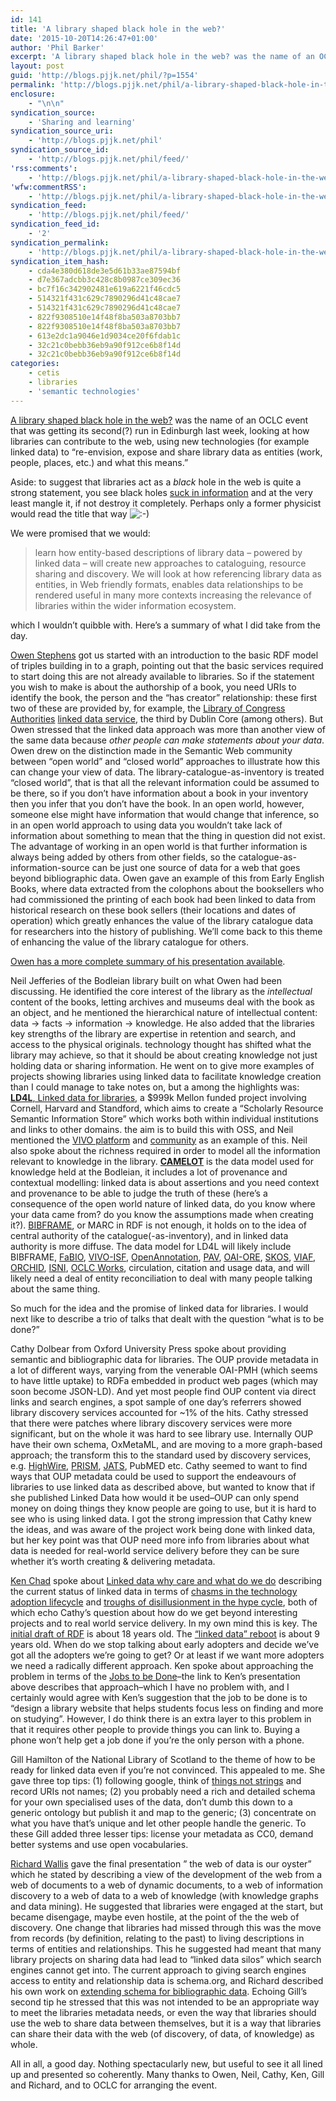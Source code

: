 ```yaml
---
id: 141
title: 'A library shaped black hole in the web?'
date: '2015-10-20T14:26:47+01:00'
author: 'Phil Barker'
excerpt: 'A library shaped black hole in the web? was the name of an OCLC event that was getting its second(?) run in Edinburgh last week, looking at how libraries can contribute to the web, using new technologies (for example linked data) to &ldquo;re-envision, expose and share library data as entities (work, people, places, etc.) and &hellip; <a href="http://blogs.pjjk.net/phil/a-library-shaped-black-hole-in-the-web/">Continue reading <span>A library shaped black hole in the web?</span> <span>&rarr;</span></a>'
layout: post
guid: 'http://blogs.pjjk.net/phil/?p=1554'
permalink: 'http://blogs.pjjk.net/phil/a-library-shaped-black-hole-in-the-web/'
enclosure:
    - "\n\n"
syndication_source:
    - 'Sharing and learning'
syndication_source_uri:
    - 'http://blogs.pjjk.net/phil'
syndication_source_id:
    - 'http://blogs.pjjk.net/phil/feed/'
'rss:comments':
    - 'http://blogs.pjjk.net/phil/a-library-shaped-black-hole-in-the-web/#comments'
'wfw:commentRSS':
    - 'http://blogs.pjjk.net/phil/a-library-shaped-black-hole-in-the-web/feed/'
syndication_feed:
    - 'http://blogs.pjjk.net/phil/feed/'
syndication_feed_id:
    - '2'
syndication_permalink:
    - 'http://blogs.pjjk.net/phil/a-library-shaped-black-hole-in-the-web/'
syndication_item_hash:
    - cda4e380d618de3e5d61b33ae87594bf
    - d7e367adcbb3c428c8b0987ce309ec36
    - bc7f16c342902481e619a6221f46cdc5
    - 514321f431c629c7890296d41c48cae7
    - 514321f431c629c7890296d41c48cae7
    - 822f9308510e14f48f8ba503a8703bb7
    - 822f9308510e14f48f8ba503a8703bb7
    - 613e2dc1a9046e1d9034ce20f6fdab1c
    - 32c21c0bebb36eb9a90f912ce6b8f14d
    - 32c21c0bebb36eb9a90f912ce6b8f14d
categories:
    - cetis
    - libraries
    - 'semantic technologies'
---
```


[A library shaped black hole in the web?](https://www.oclc.org/en-UK/events/2015/Library-shaped-black-hole-161015.html) was the name of an OCLC event that was getting its second(?) run in Edinburgh last week, looking at how libraries can contribute to the web, using new technologies (for example linked data) to “re-envision, expose and share library data as entities (work, people, places, etc.) and what this means.”

Aside: to suggest that libraries act as a *black* hole in the web is quite a strong statement, you see black holes [suck in information](https://en.wikipedia.org/wiki/Black_hole_information_paradox) and at the very least mangle it, if not destroy it completely. Perhaps only a former physicist would read the title that way ![:-)](http://blogs.pjjk.net/phil/wp-includes/images/smilies/simple-smile.png)

We were promised that we would:

> learn how entity-based descriptions of library data – powered by linked data – will create new approaches to cataloguing, resource sharing and discovery. We will look at how referencing library data as entities, in Web friendly formats, enables data relationships to be rendered useful in many more contexts increasing the relevance of libraries within the wider information ecosystem.

which I wouldn’t quibble with. Here’s a summary of what I did take from the day.

[Owen Stephens](http://www.meanboyfriend.com/overdue_ideas/about/) got us started with an introduction to the basic RDF model of triples building in to a graph, pointing out that the basic services required to start doing this are not already available to libraries. So if the statement you wish to make is about the authorship of a book, you need URIs to identify the book, the person and the “has creator” relationship: these first two of these are provided by, for example, the [Library of Congress Authorities](http://authorities.loc.gov/) [linked data service](http://id.loc.gov/), the third by Dublin Core (among others). But Owen stressed that the linked data approach was more than another view of the same data because *other people can make statements about your data*. Owen drew on the distinction made in the Semantic Web community between “open world” and “closed world” approaches to illustrate how this can change your view of data. The library-catalogue-as-inventory is treated “closed world”, that is that all the relevant information could be assumed to be there, so if you don’t have information about a book in your inventory then you infer that you don’t have the book. In an open world, however, someone else might have information that would change that inference, so in an open world approach to using data you wouldn’t take lack of information about something to mean that the thing in question did not exist. The advantage of working in an open world is that further information is always being added by others from other fields, so the catalogue-as-information-source can be just one source of data for a web that goes beyond bibliographic data. Owen gave an example of this from Early English Books, where data extracted from the colophons about the booksellers who had commissioned the printing of each book had been linked to data from historical research on these book sellers (their locations and dates of operation) which greatly enhances the value of the library catalogue data for researchers into the history of publishing. We’ll come back to this theme of enhancing the value of the library catalogue for others.

[Owen has a more complete summary of his presentation available](http://www.meanboyfriend.com/overdue_ideas/2015/05/what-it-means-to-be-open/).

Neil Jefferies of the Bodleian library built on what Owen had been discussing. He identified the core interest of the library as the *intellectual* content of the books, letting archives and museums deal with the book as an object, and he mentioned the hierarchical nature of intellectual content: data -&gt; facts -&gt; information -&gt; knowledge. He also added that the libraries key strengths of the library are expertise in retention and search, and access to the physical originals. technology thought has shifted what the library may achieve, so that it should be about creating knowledge not just holding data or sharing information. He went on to give more examples of projects showing libraries using linked data to facilitate knowledge creation than I could manage to take notes on, but a among the highlights was: [**LD4L**, Linked data for libraries](https://www.ld4l.org/), a $999k Mellon funded project involving Cornell, Harvard and Standford, which aims to create a “Scholarly Resource Semantic Information Store” which works both within individual institutions and links to other domains. the aim is to build this with OSS, and Neil mentioned the [VIVO platform](http://vivoweb.org/) and [community](https://www.w3.org/community/vivo/) as an example of this. Neil also spoke about the richness required in order to model all the information relevant to knowledge in the library. [**CAMELOT**](http://camelot-dev.bodleian.ox.ac.uk/) is the data model used for knowledge held at the Bodleian, it includes a lot of provenance and contextual modelling: linked data is about assertions and you need context and provenance to be able to judge the truth of these (here’s a consequence of the open world nature of linked data, do you know where your data came from? do you know the assumptions made when creating it?). [BIBFRAME](http://www.loc.gov/bibframe/), or MARC in RDF is not enough, it holds on to the idea of central authority of the catalogue(-as-inventory), and in linked data authority is more diffuse. The data model for LD4L will likely include BIBFRAME, [FaBIO](http://www.essepuntato.it/lode/http://purl.org/spar/fabio), [VIVO-ISF](https://wiki.duraspace.org/display/VIVO/VIVO-ISF+Ontology), [OpenAnnotation](http://www.openannotation.org/), [PAV](https://code.google.com/p/pav-ontology/), [OAI-ORE](https://www.openarchives.org/ore/), [SKOS](http://www.w3.org/2004/02/skos/), [VIAF](https://viaf.org/), [ORCHID](http://orcid.org/), [ISNI](http://www.isni.org/), [OCLC Works](https://www.oclc.org/developer/develop/linked-data.en.html), circulation, citation and usage data, and will likely need a deal of entity reconciliation to deal with many people talking about the same thing.

So much for the idea and the promise of linked data for libraries. I would next like to describe a trio of talks that dealt with the question “what is to be done?”

Cathy Dolbear from Oxford University Press spoke about providing semantic and bibliographic data for libraries. The OUP provide metadata in a lot of different ways, varying from the venerable OAI-PMH (which seems to have little uptake) to RDFa embedded in product web pages (which may soon become JSON-LD). And yet most people find OUP content via direct links and search engines, a spot sample of one day’s referrers showed library discovery services accounted for ~1% of the hits. Cathy stressed that there were patches where library discovery services were more significant, but on the whole it was hard to see library use. Internally OUP have their own schema, OxMetaML, and are moving to a more graph-based approach; the transform this to the standard used by discovery services, e.g. [HighWire](http://home.highwire.org/), [PRISM](http://www.idealliance.org/specifications/prism-metadata-initiative), [JATS](http://jats.niso.org/), PubMED etc. Cathy seemed to want to find ways that OUP metadata could be used to support the endeavours of libraries to use linked data as described above, but wanted to know that if she published Linked Data how would it be used–OUP can only spend money on doing things they know people are going to use, but it is hard to see who is using linked data. I got the strong impression that Cathy knew the ideas, and was aware of the project work being done with linked data, but her key point was that OUP need more info from libraries about what data is needed for real-world service delivery before they can be sure whether it’s worth creating &amp; delivering metadata.

[Ken Chad](http://www.kenchadconsulting.com/) spoke about [Linked data why care and what do we do](http://www.kenchadconsulting.com/wp-content/uploads/2015/10/Linked_Data_JTBD_OCLC_Event_Oct2015.pdf) describing the current status of linked data in terms of [chasms in the technology adoption lifecycle](http://chasminstitute.com/) and [troughs of disillusionment in the hype cycle](http://www.gartner.com/technology/research/methodologies/hype-cycle.jsp), both of which echo Cathy’s question about how do we get beyond interesting projects and to real world service delivery. In my own mind this is key. The [initial draft of RDF](http://www.w3.org/TR/WD-rdf-syntax-971002/) is about 18 years old. The [“linked data” reboot](http://www.w3.org/DesignIssues/LinkedData.html) is about 9 years old. When do we stop talking about early adopters and decide we’ve got all the adopters we’re going to get? Or at least if we want more adopters we need a radically different approach. Ken spoke about approaching the problem in terms of the [Jobs to be Done](http://jobstobedone.org/)–the link to Ken’s presentation above describes that approach–which I have no problem with, and I certainly would agree with Ken’s suggestion that the job to be done is to “d<span style="font-weight: 400;">esign a library website that helps students focus less on finding and more on studying”. However,</span> I do think there is an extra layer to this problem in that it requires other people to provide things you can link to. Buying a phone won’t help get a job done if you’re the only person with a phone.

Gill Hamilton of the National Library of Scotland to the theme of how to be ready for linked data even if you’re not convinced. This appealed to me. She gave three top tips: (1) following google, think of [things not strings](https://googleblog.blogspot.co.uk/2012/05/introducing-knowledge-graph-things-not.html) and record URIs not names; (2) you probably need a rich and detailed schema for your own specialised uses of the data, don’t dumb this down to a generic ontology but publish it and map to the generic; (3) concentrate on what you have that’s unique and let other people handle the generic. To these Gill added three lesser tips: license your metadata as CC0, demand better systems and use open vocabularies.

[Richard Wallis](http://dataliberate.com/richardwallis/) gave the final presentation ” the web of data is our oyster” which he stated by describing a view of the development of the web from a web of documents to a web of dynamic documents, to a web of information discovery to a web of data to a web of knowledge (with knowledge graphs and data mining). He suggested that libraries were engaged at the start, but became disengage, maybe even hostile, at the point of the the web of discovery. One change that libraries had missed through this was the move from records (by definition, relating to the past) to living descriptions in terms of entities and relationships. This he suggested had meant that many library projects on sharing data had lead to “linked data silos” which search engines cannot get into. The current approach to giving search engines access to entity and relationship data is schema.org, and Richard described his own work on [extending schema for bibliographic data](https://www.w3.org/community/schemabibex/). Echoing Gill’s second tip he stressed that this was not intended to be an appropriate way to meet the libraries metadata needs, or even the way that libraries should use the web to share data between themselves, but it is a way that libraries can share their data with the web (of discovery, of data, of knowledge) as whole.

All in all, a good day. Nothing spectacularly new, but useful to see it all lined up and presented so coherently. Many thanks to Owen, Neil, Cathy, Ken, Gill and Richard, and to OCLC for arranging the event.